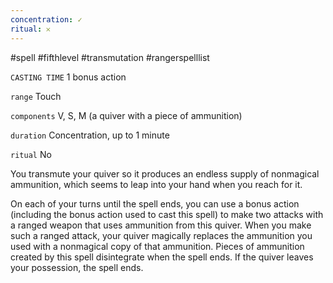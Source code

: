 ```yaml
---
concentration: ✓
ritual: 𐄂
---
```

#spell #fifthlevel #transmutation #rangerspelllist

`CASTING TIME`
1 bonus action

`range`
Touch

`components`
V, S, M (a quiver with a piece of ammunition)

`duration`
Concentration, up to 1 minute

`ritual`
No

You transmute your quiver so it produces an endless supply of nonmagical ammunition, which seems to leap into your hand when you reach for it.

On each of your turns until the spell ends, you can use a bonus action (including the bonus action used to cast this spell) to make two attacks with a ranged weapon that uses ammunition from this quiver. When you make such a ranged attack, your quiver magically replaces the ammunition you used with a nonmagical copy of that ammunition. Pieces of ammunition created by this spell disintegrate when the spell ends. If the quiver leaves your possession, the spell ends.